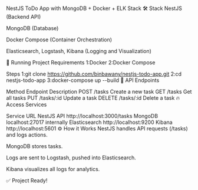 NestJS ToDo App with MongoDB + Docker + ELK Stack
🛠 Stack
NestJS (Backend API)

MongoDB (Database)

Docker Compose (Container Orchestration)

Elasticsearch, Logstash, Kibana (Logging and Visualization)

🚀 Running Project
Requirements
1:Docker
2:Docker Compose

Steps
1:git clone https://github.com/binbawany/nestjs-todo-app.git
2:cd nestjs-todo-app
3:docker-compose up --build
📑 API Endpoints

Method	Endpoint	Description
POST	/tasks	Create a new task
GET	/tasks	Get all tasks
PUT	/tasks/:id	Update a task
DELETE	/tasks/:id	Delete a task
🔥 Access Services

Service	URL
NestJS API	http://localhost:3000/tasks
MongoDB	localhost:27017 internally
Elasticsearch	http://localhost:9200
Kibana	http://localhost:5601
⚙ How it Works
NestJS handles API requests (/tasks) and logs actions.

MongoDB stores tasks.

Logs are sent to Logstash, pushed into Elasticsearch.

Kibana visualizes all logs for analytics.

✅ Project Ready!
